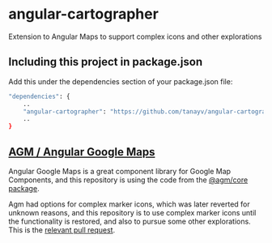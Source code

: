 # angular-cartographer
Extension to Angular Maps to support complex icons and other explorations

## Including this project in package.json
Add this under the dependencies section of your package.json file: 

```sh
"dependencies": {
    ..
    "angular-cartographer": "https://github.com/tanayv/angular-cartographer.git",
    ..
}
```

## [AGM / Angular Google Maps](https://github.com/SebastianM/angular-google-maps)
Angular Google Maps is a great component library for Google Map Components, and this repository is using the code from the [@agm/core package](https://github.com/SebastianM/angular-google-maps/tree/master/packages/core).

Agm had options for complex marker icons, which was later reverted for unknown reasons, and this repository is to use complex marker icons until the functionality is restored, and also to pursue some other explorations. This is the 
[relevant pull request](https://github.com/SebastianM/angular-google-maps/pull/1208).
